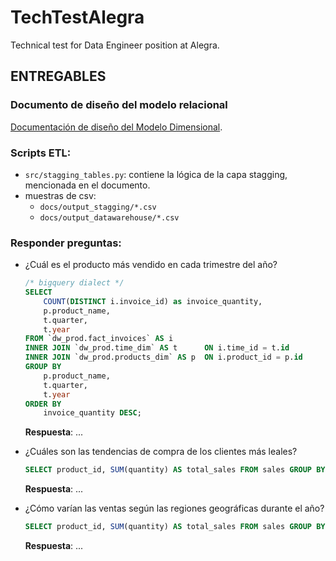 # TechTestAlegra
Technical test for Data Engineer position at Alegra.

## ENTREGABLES
### Documento de diseño del modelo relacional
[Documentación de diseño del Modelo Dimensional](https://docs.google.com/document/d/1xN2t9K9dk5b721JqX1mwrwtG0MGDUqq2D4DK0ZH4rYI/edit?usp=sharing).
 
### Scripts ETL:
 - `src/stagging_tables.py`: contiene la lógica de la capa stagging, mencionada en el documento.
 - muestras de csv: 
    - `docs/output_stagging/*.csv`
    - `docs/output_datawarehouse/*.csv`

### Responder preguntas:
+ ¿Cuál es el producto más vendido en cada trimestre del año?
    ```sql
    /* bigquery dialect */
    SELECT
        COUNT(DISTINCT i.invoice_id) as invoice_quantity,
        p.product_name,
        t.quarter,
        t.year
    FROM `dw_prod.fact_invoices` AS i
    INNER JOIN `dw_prod.time_dim` AS t      ON i.time_id = t.id
    INNER JOIN `dw_prod.products_dim` AS p  ON i.product_id = p.id
    GROUP BY
        p.product_name,
        t.quarter,
        t.year
    ORDER BY
        invoice_quantity DESC;
    ```
    **Respuesta**: ...

+ ¿Cuáles son las tendencias de compra de los clientes más leales?
    ```sql
    SELECT product_id, SUM(quantity) AS total_sales FROM sales GROUP BY product
    ```
    **Respuesta**: ...

+ ¿Cómo varían las ventas según las regiones geográficas durante el año?
    ```sql
    SELECT product_id, SUM(quantity) AS total_sales FROM sales GROUP BY product
    ```
    **Respuesta**: ...

